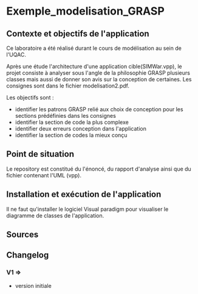 # Exemple_modelisation_GRASP

## Contexte et objectifs de l'application 
Ce laboratoire a été réalisé durant le cours de modélisation au sein de l'UQAC.

Après une étude l'architecture d'une application cible(SIMWar.vpp), le projet consiste à analyser sous l'angle de la philosophie GRASP plusieurs classes mais aussi de donner son avis sur la conception de certaines. Les consignes sont dans le fichier modelisation2.pdf. 

Les objectifs sont :
- identifier les patrons GRASP relié aux choix de conception pour les sections prédéfinies dans les consignes
- identifier la section de code la plus complexe 
- identifier deux erreurs conception dans l'application 
- identifier la section de codes la mieux conçu

## Point de situation

Le repository est constitué du l'énoncé, du rapport d'analyse ainsi que du fichier contenant l'UML (vpp).

## Installation et exécution de l'application

Il ne faut qu'installer le logiciel Visual paradigm pour visualiser le diagramme de classes de l'application. 

## Sources
## Changelog
### V1 => 
- version initiale




